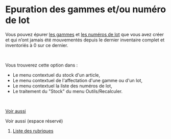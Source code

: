 # Epuration des gammes et/ou numéro de lot



Vous pouvez épurer [les 
 gammes](../../../Articles/Gammes/2/Gamme/Gamme.md) et [les numéros de lot](../1/Etapes.md) que vous 
 avez créer et qui n’ont jamais été mouvementés depuis le dernier inventaire 
 complet et inventoriés à 0 sur ce dernier.


 


Vous trouverez cette option dans :


* Le menu contextuel du stock 
 d'un article,
* Le menu contextuel de l'affectation 
 d'une gamme ou d'un lot,
* Le menu contextuel la liste 
 des numéros de lot,
* Le traitement du "Stock" 
 du menu Outils/Recalculer.


 


[Voir aussi](javascript:RelatedTopic0.Click())


Voir aussi (espace réservé)
 

1. [Liste des rubriques](#)



